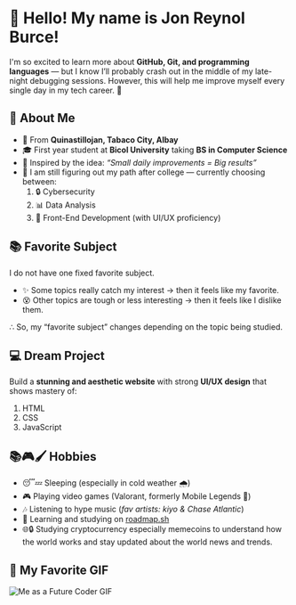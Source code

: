 # 👋 Hello! My name is **Jon Reynol Burce!**

I'm so excited to learn more about **GitHub, Git, and programming languages** — but I know I’ll probably crash out in the middle of my late-night debugging sessions. However, this will help me improve myself every single day in my tech career. 🚀

## 🎯 About Me

- 📍 From **Quinastillojan, Tabaco City, Albay**
- 🎓 First year student at **Bicol University** taking **BS in Computer Science**
- 🌱 Inspired by the idea: _“Small daily improvements = Big results”_
- 🤔 I am still figuring out my path after college — currently choosing between:
  1. 🔒 Cybersecurity
  2. 📊 Data Analysis
  3. 🎨 Front-End Development (with UI/UX proficiency)

## 📚 Favorite Subject

I do not have one fixed favorite subject.

- ✨ Some topics really catch my interest → then it feels like my favorite.
- 😵 Other topics are tough or less interesting → then it feels like I dislike them.

∴ So, my “favorite subject” changes depending on the topic being studied.

## 💻 Dream Project

Build a **stunning and aesthetic website** with strong **UI/UX design** that shows mastery of:

1. HTML
2. CSS
3. JavaScript

## 📚🎮🖌️ Hobbies

- 😴💤 Sleeping (especially in cold weather 🌧️)
- 🎮 Playing video games (Valorant, formerly Mobile Legends 🎯)
- 🎶 Listening to hype music (_fav artists: kiyo & Chase Atlantic_)
- 📖 Learning and studying on [roadmap.sh](https://roadmap.sh)
- 🌐🔒 Studying cryptocurrency especially memecoins to understand how the world
  works and stay updated about the world news and trends.

## 🎥 My Favorite GIF

![Me as a Future Coder GIF](https://media.tenor.com/CzdMW7wnLn8AAAAC/coding.gif)
